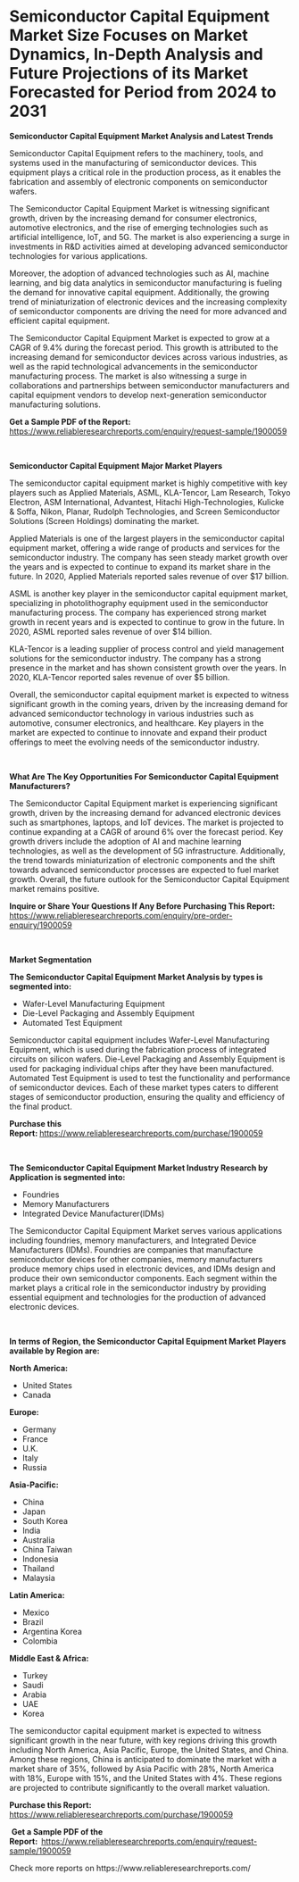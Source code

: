 <p><h1>Semiconductor Capital Equipment Market Size Focuses on Market Dynamics, In-Depth Analysis and Future Projections of its Market Forecasted for Period from 2024 to 2031</h1></p><p><strong>Semiconductor Capital Equipment Market Analysis and Latest Trends</strong></p>
<p><p>Semiconductor Capital Equipment refers to the machinery, tools, and systems used in the manufacturing of semiconductor devices. This equipment plays a critical role in the production process, as it enables the fabrication and assembly of electronic components on semiconductor wafers.</p><p>The Semiconductor Capital Equipment Market is witnessing significant growth, driven by the increasing demand for consumer electronics, automotive electronics, and the rise of emerging technologies such as artificial intelligence, IoT, and 5G. The market is also experiencing a surge in investments in R&D activities aimed at developing advanced semiconductor technologies for various applications.</p><p>Moreover, the adoption of advanced technologies such as AI, machine learning, and big data analytics in semiconductor manufacturing is fueling the demand for innovative capital equipment. Additionally, the growing trend of miniaturization of electronic devices and the increasing complexity of semiconductor components are driving the need for more advanced and efficient capital equipment.</p><p>The Semiconductor Capital Equipment Market is expected to grow at a CAGR of 9.4% during the forecast period. This growth is attributed to the increasing demand for semiconductor devices across various industries, as well as the rapid technological advancements in the semiconductor manufacturing process. The market is also witnessing a surge in collaborations and partnerships between semiconductor manufacturers and capital equipment vendors to develop next-generation semiconductor manufacturing solutions.</p></p>
<p><strong>Get a Sample PDF of the Report:&nbsp;</strong> <a href="https://www.reliableresearchreports.com/enquiry/request-sample/1900059">https://www.reliableresearchreports.com/enquiry/request-sample/1900059</a></p>
<p>&nbsp;</p>
<p><strong>Semiconductor Capital Equipment Major Market Players</strong></p>
<p><p>The semiconductor capital equipment market is highly competitive with key players such as Applied Materials, ASML, KLA-Tencor, Lam Research, Tokyo Electron, ASM International, Advantest, Hitachi High-Technologies, Kulicke & Soffa, Nikon, Planar, Rudolph Technologies, and Screen Semiconductor Solutions (Screen Holdings) dominating the market.</p><p>Applied Materials is one of the largest players in the semiconductor capital equipment market, offering a wide range of products and services for the semiconductor industry. The company has seen steady market growth over the years and is expected to continue to expand its market share in the future. In 2020, Applied Materials reported sales revenue of over $17 billion.</p><p>ASML is another key player in the semiconductor capital equipment market, specializing in photolithography equipment used in the semiconductor manufacturing process. The company has experienced strong market growth in recent years and is expected to continue to grow in the future. In 2020, ASML reported sales revenue of over $14 billion.</p><p>KLA-Tencor is a leading supplier of process control and yield management solutions for the semiconductor industry. The company has a strong presence in the market and has shown consistent growth over the years. In 2020, KLA-Tencor reported sales revenue of over $5 billion.</p><p>Overall, the semiconductor capital equipment market is expected to witness significant growth in the coming years, driven by the increasing demand for advanced semiconductor technology in various industries such as automotive, consumer electronics, and healthcare. Key players in the market are expected to continue to innovate and expand their product offerings to meet the evolving needs of the semiconductor industry.</p></p>
<p>&nbsp;</p>
<p><strong>What Are The Key Opportunities For Semiconductor Capital Equipment Manufacturers?</strong></p>
<p><p>The Semiconductor Capital Equipment market is experiencing significant growth, driven by the increasing demand for advanced electronic devices such as smartphones, laptops, and IoT devices. The market is projected to continue expanding at a CAGR of around 6% over the forecast period. Key growth drivers include the adoption of AI and machine learning technologies, as well as the development of 5G infrastructure. Additionally, the trend towards miniaturization of electronic components and the shift towards advanced semiconductor processes are expected to fuel market growth. Overall, the future outlook for the Semiconductor Capital Equipment market remains positive.</p></p>
<p><strong>Inquire or Share Your Questions If Any Before Purchasing This Report:</strong> <a href="https://www.reliableresearchreports.com/enquiry/pre-order-enquiry/1900059">https://www.reliableresearchreports.com/enquiry/pre-order-enquiry/1900059</a></p>
<p>&nbsp;</p>
<p><strong>Market Segmentation</strong></p>
<p><strong>The Semiconductor Capital Equipment Market Analysis by types is segmented into:</strong></p>
<p><ul><li>Wafer-Level Manufacturing Equipment</li><li>Die-Level Packaging and Assembly Equipment</li><li>Automated Test Equipment</li></ul></p>
<p><p>Semiconductor capital equipment includes Wafer-Level Manufacturing Equipment, which is used during the fabrication process of integrated circuits on silicon wafers. Die-Level Packaging and Assembly Equipment is used for packaging individual chips after they have been manufactured. Automated Test Equipment is used to test the functionality and performance of semiconductor devices. Each of these market types caters to different stages of semiconductor production, ensuring the quality and efficiency of the final product.</p></p>
<p><strong>Purchase this Report:&nbsp;</strong><a href="https://www.reliableresearchreports.com/purchase/1900059">https://www.reliableresearchreports.com/purchase/1900059</a></p>
<p>&nbsp;</p>
<p><strong>The Semiconductor Capital Equipment Market Industry Research by Application is segmented into:</strong></p>
<p><ul><li>Foundries</li><li>Memory Manufacturers</li><li>Integrated Device Manufacturer(IDMs)</li></ul></p>
<p><p>The Semiconductor Capital Equipment Market serves various applications including foundries, memory manufacturers, and Integrated Device Manufacturers (IDMs). Foundries are companies that manufacture semiconductor devices for other companies, memory manufacturers produce memory chips used in electronic devices, and IDMs design and produce their own semiconductor components. Each segment within the market plays a critical role in the semiconductor industry by providing essential equipment and technologies for the production of advanced electronic devices.</p></p>
<p>&nbsp;</p>
<p><strong>In terms of Region, the Semiconductor Capital Equipment Market Players available by Region are:</strong></p>
<p>
    <p> <strong> North America: </strong>
        <ul>
            <li>United States</li>
            <li>Canada</li>
        </ul>
        </p> 
    <p> <strong> Europe: </strong>
        <ul>
            <li>Germany</li>
            <li>France</li>
            <li>U.K.</li>
            <li>Italy</li>
            <li>Russia</li>
        </ul>
        </p> 
    <p> <strong> Asia-Pacific: </strong>
        <ul>
            <li>China</li>
            <li>Japan</li>
            <li>South Korea</li>
            <li>India</li>
            <li>Australia</li>
            <li>China Taiwan</li>
            <li>Indonesia</li>
            <li>Thailand</li>
            <li>Malaysia</li>
        </ul>
        </p> 
    <p> <strong> Latin America: </strong>
        <ul>
            <li>Mexico</li>
            <li>Brazil</li>
            <li>Argentina Korea</li>
            <li>Colombia</li>
        </ul>
        </p> 
    <p> <strong> Middle East & Africa: </strong>
        <ul>
            <li>Turkey</li>
            <li>Saudi</li>
            <li>Arabia</li>
            <li>UAE</li>
            <li>Korea</li>
        </ul>
    </p>
    </p>
<p><p>The semiconductor capital equipment market is expected to witness significant growth in the near future, with key regions driving this growth including North America, Asia Pacific, Europe, the United States, and China. Among these regions, China is anticipated to dominate the market with a market share of 35%, followed by Asia Pacific with 28%, North America with 18%, Europe with 15%, and the United States with 4%. These regions are projected to contribute significantly to the overall market valuation.</p></p>
<p><strong>Purchase this Report: </strong><a href="https://www.reliableresearchreports.com/purchase/1900059">https://www.reliableresearchreports.com/purchase/1900059</a></p>
<p>&nbsp;<strong>Get a Sample PDF of the Report:&nbsp;&nbsp;</strong><a href="https://www.reliableresearchreports.com/enquiry/request-sample/1900059">https://www.reliableresearchreports.com/enquiry/request-sample/1900059</a></p>
<p><strong></strong></p>
<p>Check more reports on https://www.reliableresearchreports.com/</p>